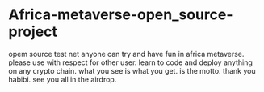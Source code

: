 # Africa-metaverse-open_source-project
opem source test net anyone can try and have fun in africa metaverse.
please use with respect for other user.
learn to code and deploy anything on any crypto chain.
what you see is what you get. is the motto. 
thank you habibi.
see you all in the airdrop.
